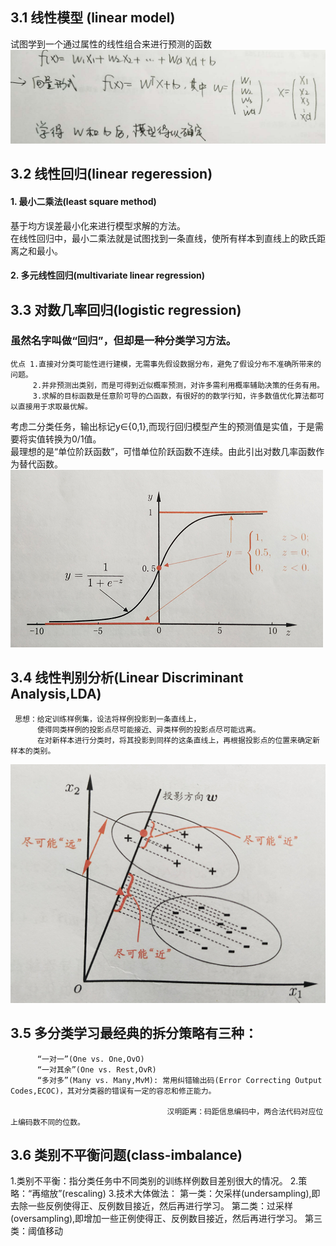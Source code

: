 ## 3.1 线性模型 (linear model)
试图学到一个通过属性的线性组合来进行预测的函数
![Alt text](https://github.com/kawarnana/Machine-Learning/blob/master/pictures/%E7%BA%BF%E6%80%A7%E6%A8%A1%E5%9E%8B%E5%90%91%E9%87%8F%E5%BD%A2%E5%BC%8F.PNG)

## 3.2 线性回归(linear regeression)
#### 1. 最小二乘法(least square method)
基于均方误差最小化来进行模型求解的方法。  
在线性回归中，最小二乘法就是试图找到一条直线，使所有样本到直线上的欧氏距离之和最小。
#### 2. 多元线性回归(multivariate linear regression)
## 3.3 对数几率回归(logistic regression)
### 虽然名字叫做“回归”，但却是一种分类学习方法。
    优点 1.直接对分类可能性进行建模，无需事先假设数据分布，避免了假设分布不准确所带来的问题。  
	     2.并非预测出类别，而是可得到近似概率预测，对许多需利用概率辅助决策的任务有用。
         3.求解的目标函数是任意阶可导的凸函数，有很好的的数学行知，许多数值优化算法都可以直接用于求取最优解。
考虑二分类任务，输出标记y∈{0,1},而现行回归模型产生的预测值是实值，于是需要将实值转换为0/1值。  
最理想的是“单位阶跃函数”，可惜单位阶跃函数不连续。由此引出对数几率函数作为替代函数。![Alt text](https://github.com/kawarnana/Machine-Learning/blob/master/pictures/%E5%AF%B9%E6%95%B0%E5%87%A0%E7%8E%87%E5%87%BD%E6%95%B0%E4%B8%8E%E5%8D%95%E4%BD%8D%E9%98%B6%E8%B7%83%E5%87%BD%E6%95%B0.PNG)

## 3.4 线性判别分析(Linear Discriminant Analysis,LDA)
     思想：给定训练样例集，设法将样例投影到一条直线上，  
          使得同类样例的投影点尽可能接近、异类样例的投影点尽可能远离。  
          在对新样本进行分类时，将其投影到同样的这条直线上，再根据投影点的位置来确定新样本的类别。
![Alt text](https://github.com/kawarnana/Machine-Learning/blob/master/pictures/LDA.PNG)
## 3.5 多分类学习最经典的拆分策略有三种：  
          “一对一”(One vs. One,OvO)  
          “一对其余”(One vs. Rest,OvR)  
          “多对多”(Many vs. Many,MvM): 常用纠错输出码(Error Correcting Output Codes,ECOC)，其对分类器的错误有一定的容忍和修正能力。

                                       汉明距离：码距信息编码中，两合法代码对应位上编码数不同的位数。
## 3.6 类别不平衡问题(class-imbalance)
1.类别不平衡：指分类任务中不同类别的训练样例数目差别很大的情况。
2.策略：“再缩放”(rescaling)
3.技术大体做法：
     第一类：欠采样(undersampling),即去除一些反例使得正、反例数目接近，然后再进行学习。
	 第二类：过采样(oversampling),即增加一些正例使得正、反例数目接近，然后再进行学习。
	 第三类：阈值移动

